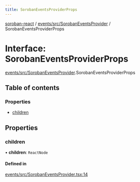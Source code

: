 ```yaml
---
title: SorobanEventsProviderProps
---
```

[soroban-react](../README.md) / [events/src/SorobanEventsProvider](../modules/events_src_SorobanEventsProvider.md) / SorobanEventsProviderProps

# Interface: SorobanEventsProviderProps

[events/src/SorobanEventsProvider](../modules/events_src_SorobanEventsProvider.md).SorobanEventsProviderProps

## Table of contents

### Properties

- [children](events_src_SorobanEventsProvider.SorobanEventsProviderProps.md#children)

## Properties

### children

• **children**: `ReactNode`

#### Defined in

[events/src/SorobanEventsProvider.tsx:14](https://github.com/esteblock/soroban-react/blob/041a6c6/packages/events/src/SorobanEventsProvider.tsx#L14)
